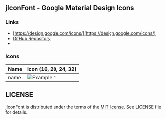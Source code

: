 ## jIconFont - Google Material Design Icons

### Links

* [https://design.google.com/icons/](https://design.google.com/icons/)
* [GitHub Repository](https://github.com/google/material-design-icons/)
* 

### Icons

Name | Icon (16, 20, 24, 32)
------------ | -------------
name | ![Example 1](http://jiconfont.github.io/images/javafx-example1.png)

## LICENSE
jIconFont is distributed under the terms of the [MIT license](http://opensource.org/licenses/mit-license.html). See LICENSE file for details.


